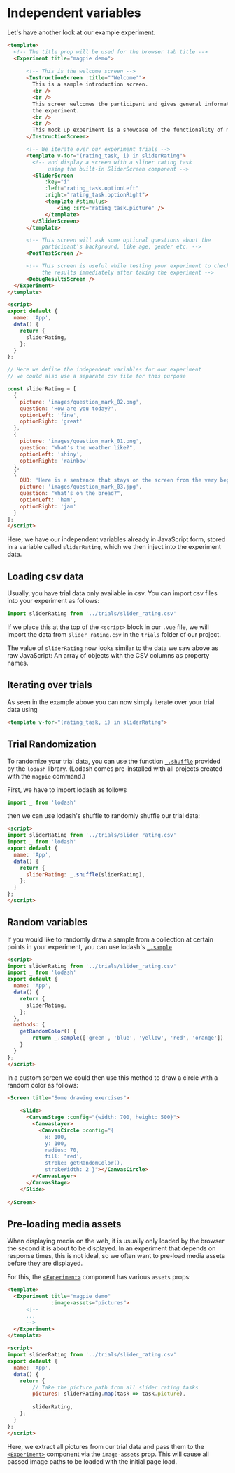 # Independent variables
Let's have another look at our example experiment.

```html
<template>
  <!-- The title prop will be used for the browser tab title -->
  <Experiment title="magpie demo">
      
      <!-- This is the welcome screen -->
      <InstructionScreen :title="'Welcome'">
        This is a sample introduction screen.
        <br />
        <br />
        This screen welcomes the participant and gives general information about
        the experiment.
        <br />
        <br />
        This mock up experiment is a showcase of the functionality of magpie.
      </InstructionScreen>

      <!-- We iterate over our experiment trials -->
      <template v-for="(rating_task, i) in sliderRating">
        <!-- and display a screen with a slider rating task
             using the built-in SliderScreen component -->
        <SliderScreen
            :key="i"
            :left="rating_task.optionLeft"
            :right="rating_task.optionRight">
            <template #stimulus>
                <img :src="rating_task.picture" />
            </template>
        </SliderScreen>
      </template>

      <!-- This screen will ask some optional questions about the
           participant's background, like age, gender etc. -->
      <PostTestScreen />

      <!-- This screen is useful while testing your experiment to check
           the results immediately after taking the experiment -->
      <DebugResultsScreen />
  </Experiment>
</template>

<script>
export default {
  name: 'App',
  data() {
    return {
      sliderRating,
    };
  }
};

// Here we define the independent variables for our experiment
// we could also use a separate csv file for this purpose

const sliderRating = [
  {
    picture: 'images/question_mark_02.png',
    question: 'How are you today?',
    optionLeft: 'fine',
    optionRight: 'great'
  },
  {
    picture: 'images/question_mark_01.png',
    question: "What's the weather like?",
    optionLeft: 'shiny',
    optionRight: 'rainbow'
  },
  {
    QUD: 'Here is a sentence that stays on the screen from the very beginning',
    picture: 'images/question_mark_03.jpg',
    question: "What's on the bread?",
    optionLeft: 'ham',
    optionRight: 'jam'
  }
];
</script>
```

Here, we have our independent variables already in JavaScript form, stored in a variable called `sliderRating`, which we then inject into the experiment data.

## Loading csv data
Usually, you have trial data only available in csv. You can import csv files into your experiment as follows:

```js
import sliderRating from '../trials/slider_rating.csv'
```

If we place this at the top of the `<script>` block in our `.vue` file, we will import the data from `slider_rating.csv`
in the `trials` folder of our project.

The value of `sliderRating` now looks similar to the data we saw above as raw JavaScript: An array of objects with the
CSV columns as property names.

## Iterating over trials
As seen in the example above you can now simply iterate over your trial data using

```html
<template v-for="(rating_task, i) in sliderRating">
```

## Trial Randomization
To randomize your trial data, you can use the function [`_.shuffle`](https://lodash.com/docs/4.17.15#shuffle) provided by the `lodash` library.
(Lodash comes pre-installed with all projects created with the `magpie` command.)

First, we have to import lodash as follows

```js
import _ from 'lodash'
```

then we can use lodash's shuffle to randomly shuffle our trial data:

```html
<script>
import sliderRating from '../trials/slider_rating.csv'
import _ from 'lodash'
export default {
  name: 'App',
  data() {
    return {
      sliderRating: _.shuffle(sliderRating),
    };
  }
};
</script>
```

## Random variables
If you would like to randomly draw a sample from a collection at certain points in your experiment, you can use
lodash's [`_.sample`](https://lodash.com/docs/4.17.15#sample)


```html
<script>
import sliderRating from '../trials/slider_rating.csv'
import _ from 'lodash'
export default {
  name: 'App',
  data() {
    return {
      sliderRating,
    };
  },
  methods: {
    getRandomColor() {
        return _.sample(['green', 'blue', 'yellow', 'red', 'orange'])
    }
  }
};
</script>
```

In a custom screen we could then use this method to draw a circle with a random color as follows:

```html
<Screen title="Some drawing exercises">
    
    <Slide>
      <CanvasStage :config="{width: 700, height: 500}">
        <CanvasLayer>
          <CanvasCircle :config="{
            x: 100,
            y: 100,
            radius: 70,
            fill: 'red',
            stroke: getRandomColor(),
            strokeWidth: 2 }"></CanvasCircle>
        </CanvasLayer>
      </CanvasStage>
    </Slide>
    
</Screen>
```

## Pre-loading media assets
When displaying media on the web, it is usually only loaded by the browser the second it is about to be displayed.
In an experiment that depends on response times, this is not ideal, so we often want to pre-load media assets before
they are displayed.

For this, the [`<Experiment>`](https://magpie-reference.netlify.app/#experiment) component has various `assets` props:

```html
<template>
  <Experiment title="magpie demo"
              :image-assets="pictures">
      <!--
      ...
      -->
  </Experiment>
</template>

<script>
import sliderRating from '../trials/slider_rating.csv'
export default {
  name: 'App',
  data() {
    return {
        // Take the picture path from all slider rating tasks
        pictures: sliderRating.map(task => task.picture),
        
        sliderRating,
    };
  }
};
</script>
```

Here, we extract all pictures from our trial data and pass them to the [`<Experiment>`](https://magpie-reference.netlify.app/#experiment) component via the `image-assets` prop.
This will cause all passed image paths to be loaded with the initial page load.
